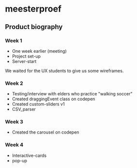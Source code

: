 # meesterproef

## Product biography
### Week 1
- One week earlier (meeting)
- Project set-up
- Server-start

We waited for the UX students to give us some wireframes.

### Week 2
- Testing/interview with elders who practice "walking soccer"
- Created draggingEvent class on codepen
- Created custom-sliders v1
- CSV_parser


### Week 3
- Created the carousel on codepen

### Week 4
- Interactive-cards
- pop-up
